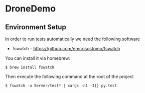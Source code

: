 # DroneDemo

## Environment Setup
In order to run tests automatically we need the following software
- fswatch - https://github.com/emcrisostomo/fswatch

You can install it via homebrew:

    $ brew install fswatch

Then execute the following command at the root of the project

    $ fswatch -o Server/test* | xargs -n1 -I{} py.test


